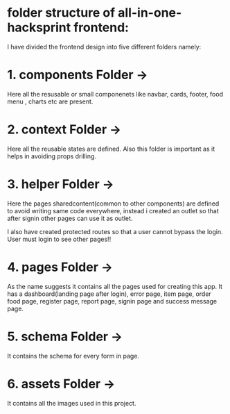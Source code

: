 # folder structure of all-in-one-hacksprint frontend:

I have divided the frontend design into five different folders namely:

# 1. components Folder -> 
Here all the resusable or small componenets like navbar, cards, footer, food menu , charts etc are present. 

# 2. context Folder -> 
Here all the reusable states are defined. Also this folder is important as it helps in avoiding props drilling.

# 3. helper Folder -> 
Here the pages sharedcontent(common to other components) are defined to avoid writing same code everywhere, instead i created an outlet so that after signin other pages can use it as outlet. 

I also have created protected routes so that a user cannot bypass the login. User must login to see other pages!!

# 4. pages Folder -> 
As the name suggests it contains all the pages used for creating this app. It has a dashboard(landing page after login), error page, item page, order food page, register page, report page, signin page and success message page.

# 5. schema Folder -> 
It contains the schema for every form in page.

# 6. assets Folder ->
It contains all the images used in this project.